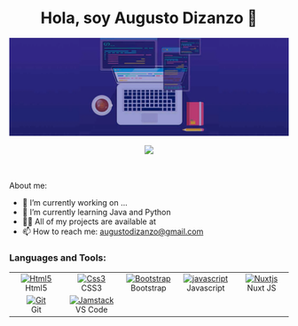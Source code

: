<div align="center">
<h1 align="center">Hola, soy Augusto Dizanzo 👋</h1>
</div>
<img src="programming-header.jpg">

<p align="center">
  <a href="https://github.com/DenverCoder1/readme-typing-svg"><img src="https://readme-typing-svg.herokuapp.com?font=Time+New+Roman&color=%23C8BE25&size=25&center=true&vCenter=true&width=600&height=100&lines=Web+Development;Competitive+Programmer;Always+learning+new+things"></a>
</p>


<br>


About me:
- 🔭 I’m currently working on ...
- 🌱 I’m currently learning Java and Python
- 👨‍💻 All of my projects are available at
- 📫 How to reach me: augustodizanzo@gmail.com



<h3 align="left">Languages and Tools:</h3>

<table align="center">
  <tr>
      <td align="center" width="96">
      <a href="#html5">
        <img src="https://seeklogo.com/images/H/html5-without-wordmark-color-logo-14D252D878-seeklogo.com.png" width="48" height="48" alt="Html5" />
      </a>
      <br>Html5
    </td>
    <td align="center" width="96">
      <a href="#css3">
        <img src="https://upload.wikimedia.org/wikipedia/commons/thumb/6/62/CSS3_logo.svg/48px-CSS3_logo.svg.png" width="48" height="48" alt="Css3" />
      </a>
      <br>CSS3
    </td>
     <td align="center" width="96">
      <a href="#bootstrap">
        <img src="https://cdn.worldvectorlogo.com/logos/bootstrap-4.svg" width="48" height="48" alt="Bootstrap" />
      </a>
      <br>Bootstrap
    </td>
     <td align="center" width="96">
      <a href="#js">
        <img src="https://upload.wikimedia.org/wikipedia/commons/thumb/9/99/Unofficial_JavaScript_logo_2.svg/1024px-Unofficial_JavaScript_logo_2.svg.png" width="48" height="48" alt="javascript" />
      </a>
      <br>Javascript
    </td>
     <td align="center" width="96">
      <a href="#suhailkakar-tech">
        <img src="https://www.vectorlogo.zone/logos/nuxtjs/nuxtjs-icon.svg" width="48" height="48" alt="Nuxtjs" />
      </a>
      <br>Nuxt JS
    </td>
  </tr>
    </td>
      <td align="center" width="96">
      <a href="#git" >
        <img src="https://upload.wikimedia.org/wikipedia/commons/thumb/3/3f/Git_icon.svg/1200px-Git_icon.svg.png" width="48" height="48" alt="Git" />
      </a>
      <br>Git
    </td>
      <td align="center"  width="96">
      <a href="#vscode">
        <img src="https://upload.wikimedia.org/wikipedia/commons/9/9a/Visual_Studio_Code_1.35_icon.svg" width="48" height="48" alt="Jamstack" />
      </a>
      <br>VS Code

